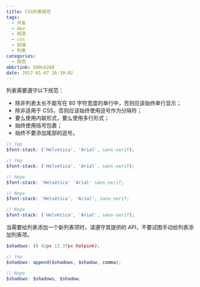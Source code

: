 ```yaml
---
title: CSS列表规范
tags:
  - 开发
  - dev
  - 规范
  - css
  - 前端
  - 列表
categories:
  - 规范
abbrlink: 500cb280
date: 2017-01-07 16:39:02
---
```


列表需要遵守以下规范：

- 除非列表太长不能写在 80 字符宽度的单行中，否则应该始终单行显示；
- 除非适用于 CSS，否则应该始终使用逗号作为分隔符；
- 要么使用内联形式，要么使用多行形式；
- 始终使用括号包裹；
- 始终不要添加尾部的逗号。

```scss
// Yep
$font-stack: ('Helvetica', 'Arial', sans-serif);

// Yep
$font-stack: ('Helvetica', 'Arial', sans-serif);

// Nope
$font-stack: 'Helvetica' 'Arial' sans-serif;

// Nope
$font-stack: 'Helvetica', 'Arial', sans-serif;

// Nope
$font-stack: ('Helvetica', 'Arial', sans-serif);
```

当需要给列表添加一个新列表项时，请遵守其提供的 API，不要试图手动给列表添加列表项。

```scss
$shadows: (0 42px 13.37px hotpink);

// Yep
$shadows: append($shadows, $shadow, comma);

// Nope
$shadows: $shadows, $shadow;
```
